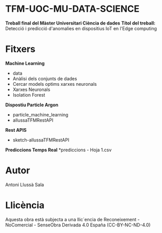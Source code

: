 # TFM-UOC-MU-DATA-SCIENCE

**Treball final del Màster Universitari Ciència de dades**
**Títol del treball:** Detecció i predicció d'anomalies en dispositius IoT en l'Edge computing

# Fitxers

**Machine Learning**
* data
* Anàlisi dels conjunts de dades
* Cercar models optims xarxes neuronals
* Xarxes Neuronals
* Isolation Forest

**Dispostiu Particle Argon**
* particle_machine_learning
* allussaTFMRestAPI

**Rest APIS**
* sketch-allussaTFMRestAPI

**Prediccions Temps Real**
*prediccions - Hoja 1.csv

# Autor
Antoni Llussà Sala

# Llicència

Aquesta obra està subjecta a una llic`encia de Reconeixement - NoComercial - SenseObra Derivada 4.0 España (CC-BY-NC-ND-4.0)
